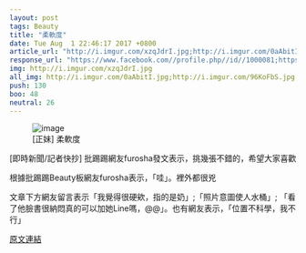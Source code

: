 ```yaml
---
layout: post
tags: Beauty
title: "柔軟度"
date: Tue Aug  1 22:46:17 2017 +0800
article_url: "http://i.imgur.com/xzqJdrI.jpg;http://i.imgur.com/0aAbitI.jpg;http://i.imgur.com/96KoFbS.jpg;http://i.imgur.com/t2NJFmM.jpg;http://i.imgur.com/mLGoqp6.jpg;http://i.imgur.com/fBQG0DC.jpg;http://i.imgur.com/SsMJJf5.jpg;http://i.imgur.com/VPkYrl1.jpg;http://i.imgur.com/ZA1M4bO.jpg"
response_url: "https://www.facebook.com//profile.php//id//1000081;https://goo.gl//Zhzw9B;https://m.facebook.com//profile.php//id//10000;http://i.imgur.com//oRlDkNk.jpg;http://i.imgur.com//SHkZGH3.jpg;http://i.imgur.com//tnvSjEN.jpg;http://i.imgur.com//5R4u7Ow.jpg;http://i.imgur.com//tnvSjEN.jpg"
img: http://i.imgur.com/xzqJdrI.jpg
all_img: http://i.imgur.com/0aAbitI.jpg;http://i.imgur.com/96KoFbS.jpg;http://i.imgur.com/t2NJFmM.jpg;http://i.imgur.com/mLGoqp6.jpg;http://i.imgur.com/fBQG0DC.jpg;http://i.imgur.com/SsMJJf5.jpg;http://i.imgur.com/VPkYrl1.jpg;http://i.imgur.com/ZA1M4bO.jpg;http://i.imgur.com//oRlDkNk.jpg;http://i.imgur.com//SHkZGH3.jpg;http://i.imgur.com//tnvSjEN.jpg;http://i.imgur.com//5R4u7Ow.jpg;http://i.imgur.com//tnvSjEN.jpg
push: 130
boo: 48
neutral: 26
---
```


<figure>
<img src="http://i.imgur.com/xzqJdrI.jpg" alt="image">
<figcaption>
[正妹] 柔軟度
</figcaption>
</figure>



[即時新聞/記者快抄] 批踢踢網友furosha發文表示，挑幾張不錯的，希望大家喜歡

根據批踢踢Beauty板網友furosha表示，「哇」。裡外都很兇

文章下方網友留言表示「我覺得很硬欸，指的是奶」;「照片意圖使人水桶」; 「看了他臉書很納悶真的可以加她Line嗎，@@」。也有網友表示，「位置不科學，我不行」

<a href = "https://www.ptt.cc/bbs/Beauty/M.1501598779.A.97B.html">原文連結</a>

